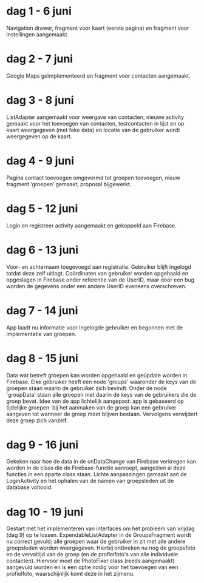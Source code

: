 # dag 1 - 6 juni
Navigation drawer, fragment voor kaart (eerste pagina) en fragment voor instellingen aangemaakt.
 
# dag 2 - 7 juni
Google Maps geïmplementeerd en fragment voor contacten aangemaakt.
 
# dag 3 - 8 juni
ListAdapter aangemaakt voor weergave van contacten, nieuwe activity gemaakt voor het toevoegen van contacten, testcontacten in lijst en op kaart weergegeven (met fake data) en locatie van de gebruiker wordt weergegeven op de kaart.

# dag 4 - 9 juni
Pagina contact toevoegen omgevormd tot groepen toevoegen, nieuw fragment ‘groepen’ gemaakt, proposal bijgewerkt.
 
# dag 5 - 12 juni
Login en registreer activity aangemaakt en gekoppeld aan Firebase.

# dag 6 - 13 juni
Voor- en achternaam toegevoegd aan registratie. Gebruiker blijft ingelogd totdat deze zelf uitlogt. Coördinaten van gebruiker worden opgehaald en opgeslagen in Firebase onder referentie van de UserID, maar door een bug worden de gegevens onder een andere UserID eveneens overschreven.

# dag 7 - 14 juni
App laadt nu informatie voor ingelogde gebruiker en begonnen met de implementatie van groepen.

# dag 8 - 15 juni
Data wat betreft groepen kan worden opgehaald en geüpdate worden in Firebase. Elke gebruiker heeft een node 'groups' waaronder de keys van de groepen staan waarin de gebruiker zich bevindt. Onder de node 'groupData' staan alle groepen met daarin de keys van de gebruikers die de groep bevat. Idee van de app lichtelijk aangepast: app is gebaseerd op tijdelijke groepen: bij het aanmaken van de groep kan een gebruiker aangeven tot wanneer de groep moet blijven bestaan. Vervolgens verwijdert deze groep zich vanzelf.

# dag 9 - 16 juni
Gekeken naar hoe de data in de onDataChange van Firebase verkregen kan worden in de class die de Firebase-functie aanroept, aangezien al deze functies in een aparte class staan. Lichte aanpassingen gemaakt aan de LoginActivity en het ophalen van de namen van groepsleden uit de database voltooid.

# dag 10 - 19 juni
Gestart met het implementeren van interfaces om het probleem van vrijdag (dag 9) op te lossen. ExpendableListAdapter in de GroupsFragment wordt nu correct gevuld; alle groepen waar de gebruiker in zit met alle andere groepsleden worden weergegeven. Hierbij ontbreken nu nog de groepsfoto en de vervaltijd van de groep (en de profielfoto's van alle individuele contacten). Hiervoor moet de PhotoFixer class (reeds aangemaakt) aangevuld worden en is een optie nodig voor het toevoegen van een profielfoto, waarschijnlijk komt deze in het zijmenu.  